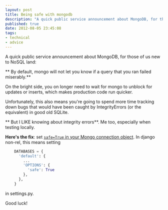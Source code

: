 ```yaml
---
layout: post
title: Being safe with mongodb
description: "A quick public service announcement about MongoDB, for those of us new to NoSQL land"
published: true
date: 2012-08-05 23:45:08
tags:
- technical
- advice
---
```


A quick public service announcement about MongoDB, for those of us new to NoSQL land:

** By default, mongo will not let you know if a query that you ran failed miserably.**

On the bright side, you on longer need to wait for mongo to unblock for updates or inserts, which makes production code run quicker.

Unfortunately, this also means you're going to spend more time tracking down bugs that would have been caught by IntegrityErrors (or the equivalent) in good old SQLite.

** But I LIKE knowing about integrity errors**.  Me too, especially when testing locally.

**Here's the fix**: set [`safe=True` in your Mongo connection object](http://www.mongodb.org/display/DOCS/Connections).  In django non-rel, this means setting

```py
    DATABASES = {
      'default': {
        ...
        'OPTIONS': {
          'safe': True
        },
      },
    }

```

in settings.py.

Good luck!
